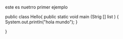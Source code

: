 este es  nuetrro primer ejemplo 

public class Hello{
	public static void main (Strig [] list ) {
		System.out.println("hola mundo");
	}


}

